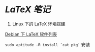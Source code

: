 # *LaTeX 笔记*

 1. Linux 下的 LaTeX 环境搭建

   [Debian 下 LaTeX 软件列表](./pkg)

   ``` sudo aptitude -R install `cat pkg` ``` 安装

